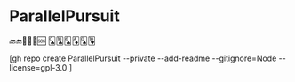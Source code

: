 # ParallelPursuit

🔙🔚💾😭💸🆘
🃜🃚🃖🃁🂭🂺

[gh repo create ParallelPursuit --private --add-readme --gitignore=Node --license=gpl-3.0 ]
